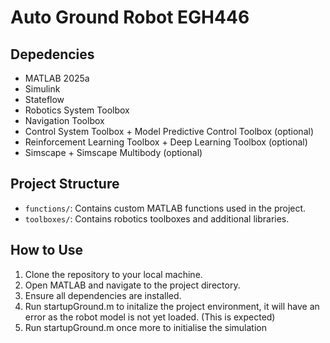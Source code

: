 # Auto Ground Robot EGH446
## Depedencies
- MATLAB 2025a
- Simulink
- Stateflow
- Robotics System Toolbox
- Navigation Toolbox
- Control System Toolbox + Model Predictive Control Toolbox (optional)
- Reinforcement Learning Toolbox + Deep Learning Toolbox (optional)
- Simscape + Simscape Multibody (optional)

## Project Structure

- `functions/`: Contains custom MATLAB functions used in the project.
- `toolboxes/`: Contains robotics toolboxes and additional libraries.

## How to Use
1. Clone the repository to your local machine.
2. Open MATLAB and navigate to the project directory.
3. Ensure all dependencies are installed.
4. Run startupGround.m to initalize the project environment, it will have an error as the robot model is not yet loaded. (This is expected)
5. Run startupGround.m once more to initialise the simulation 